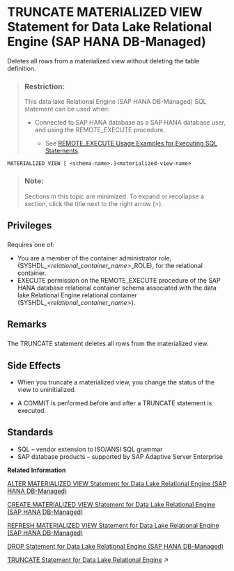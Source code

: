 <!-- loio817f97c16ce21014ba1dcdaaf046de69 -->

# TRUNCATE MATERIALIZED VIEW Statement for Data Lake Relational Engine \(SAP HANA DB-Managed\)

Deletes all rows from a materialized view without deleting the table definition.



> ### Restriction:  
> This data lake Relational Engine \(SAP HANA DB-Managed\) SQL statement can be used when:
> 
> -   Connected to SAP HANA database as a SAP HANA database user, and using the REMOTE\_EXECUTE procedure.
> 
>     -   See [REMOTE\_EXECUTE Usage Examples for Executing SQL Statements](remote-execute-usage-examples-for-executing-sql-statements-fd99ac0.md).



```
MATERIALIZED VIEW [ <schema-name>.]<materialized-view-name>
```



> ### Note:  
> Sections in this topic are minimized. To expand or recollapse a section, click the title next to the right arrow \(*\>*\).



<a name="loio817f97c16ce21014ba1dcdaaf046de69__section_ssv_xzy_wwb"/>

## Privileges



### 

Requires one of:

-   You are a member of the container administrator role, \(SYSHDL\_*<relational\_container\_name\>*\_ROLE\), for the relational container.
-   EXECUTE permission on the REMOTE\_EXECUTE procedure of the SAP HANA database relational container schema associated with the data lake Relational Engine relational container \(SYSHDL\_*<relational\_container\_name\>*\).



<a name="loio817f97c16ce21014ba1dcdaaf046de69__section_zzs_rzy_wwb"/>

## Remarks



### 

The TRUNCATE statement deletes all rows from the materialized view.



<a name="loio817f97c16ce21014ba1dcdaaf046de69__section_lp5_pt4_45b"/>

## Side Effects

-   When you truncate a materialized view, you change the status of the view to uninitialized.

-   A COMMIT is performed before and after a TRUNCATE statement is executed.




<a name="loio817f97c16ce21014ba1dcdaaf046de69__section_a4d_5t4_45b"/>

## Standards

-   SQL – vendor extension to ISO/ANSI SQL grammar
-   SAP database products – supported by SAP Adaptive Server Enterprise

**Related Information**  


[ALTER MATERIALIZED VIEW Statement for Data Lake Relational Engine \(SAP HANA DB-Managed\)](alter-materialized-view-statement-for-data-lake-relational-engine-sap-hana-db-managed-8169459.md "Alters a materialized view.")

[CREATE MATERIALIZED VIEW Statement for Data Lake Relational Engine \(SAP HANA DB-Managed\)](create-materialized-view-statement-for-data-lake-relational-engine-sap-hana-db-managed-816c0ee.md "Creates a materialized view.")

[REFRESH MATERIALIZED VIEW Statement for Data Lake Relational Engine \(SAP HANA DB-Managed\)](refresh-materialized-view-statement-for-data-lake-relational-engine-sap-hana-db-managed-817277b.md "Initializes or refreshes the data in a materialized view by executing its query definition.")

[DROP Statement for Data Lake Relational Engine \(SAP HANA DB-Managed\)](drop-statement-for-data-lake-relational-engine-sap-hana-db-managed-367d71d.md "Removes objects from the database.")

[TRUNCATE Statement for Data Lake Relational Engine](https://help.sap.com/viewer/19b3964099384f178ad08f2d348232a9/2023_1_QRC/en-US/a627e60884f21015aecdf8c062900097.html "Deletes all rows from a table or materialized view without deleting the table definition.") :arrow_upper_right:

